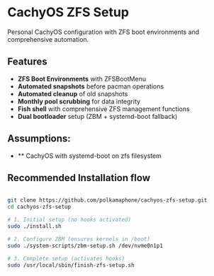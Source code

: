 # CachyOS ZFS Setup

Personal CachyOS configuration with ZFS boot environments and comprehensive automation.

## Features

- **ZFS Boot Environments** with ZFSBootMenu
- **Automated snapshots** before pacman operations  
- **Automated cleanup** of old snapshots
- **Monthly pool scrubbing** for data integrity
- **Fish shell** with comprehensive ZFS management functions
- **Dual bootloader** setup (ZBM + systemd-boot fallback)

## Assumptions:

- ** CachyOS with systemd-boot on zfs filesystem


## Recommended Installation flow
 
```bash

git clone https://github.com/polkamaphone/cachyos-zfs-setup.git
cd cachyos-zfs-setup

# 1. Initial setup (no hooks activated)
sudo ./install.sh

# 2. Configure ZBM (ensures kernels in /boot)
sudo ./system-scripts/zbm-setup.sh /dev/nvme0n1p1

# 3. Complete setup (activates hooks)
sudo /usr/local/sbin/finish-zfs-setup.sh
